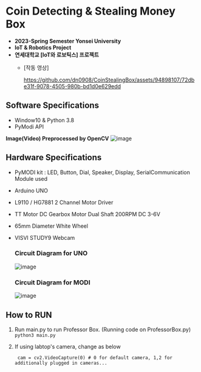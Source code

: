 # Coin Detecting & Stealing Money Box
  * **2023-Spring Semester Yonsei University**
  * **IoT & Robotics Project**
  * **연세대학교 [IoT와 로보틱스] 프로젝트**
    - [작동 영상]

       https://github.com/dn0908/CoinStealingBox/assets/94898107/72dbe31f-9078-4505-980b-bd1d0e629edd

## Software Specifications
  - Window10 & Python 3.8
  - PyModi API
 
  **Image(Video) Preprocessed by OpenCV**
  ![image](https://github.com/dn0908/CoinStealingBox/assets/94898107/6bee7946-5452-4a82-a377-77d363c31b0e)



## Hardware Specifications
- PyMODI kit : LED, Button, Dial, Speaker, Display, SerialCommunication Module used
- Arduino UNO
- L9110 / HG7881 2 Channel Motor Driver
- TT Motor DC Gearbox Motor Dual Shaft 200RPM DC 3-6V
- 65mm Diameter White Wheel
- VISVI STUDY9 Webcam
  
  ### Circuit Diagram for UNO
    ![image](https://github.com/dn0908/CoinStealingBox/assets/94898107/2c0b0ed1-2d21-4af3-8d55-aba2a4def061)

  ### Circuit Diagram for MODI
    ![image](https://github.com/dn0908/CoinStealingBox/assets/94898107/65a91ab4-e5b1-414c-b0a1-f0d146d108b4)

## How to RUN
1. Run main.py to run Professor Box. (Running code on ProfessorBox.py)
        ```
        python3 main.py
        ```
2. If using labtop's camera, change as below

        
        cam = cv2.VideoCapture(0) # 0 for default camera, 1,2 for additionally plugged in cameras...
        

